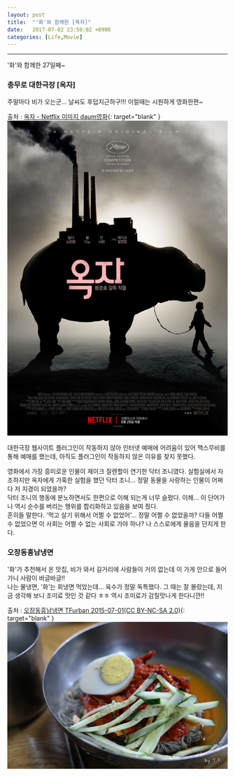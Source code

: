 ```yaml
---
layout: post
title:  "'화'와 함께한 [옥자]"
date:   2017-07-02 23:50:02 +0900
categories: [Life,Movie]
---
```


---

 '화'와 함께한 27일째~

### 충무로 대한극장 [옥자]

주말마다 비가 오는군... 날씨도 후덥지근하구!!! 이럴때는 시원하게 영화한편~

출처 : [옥자 - Netflix 이미지 <i class="fa fa-copyright" aria-hidden="true"></i>daum영화](http://movie.daum.net/moviedb/photoviewer?id=97728#1177082){: target="blank" }
![옥자 홍보 포스터](/static/img/posts/2017/20170702_okja.jpg)

대한극장 웹사이트 플러그인이 작동하지 않아 인터넷 예매에 어려움이 있어 맥스무비를 통해 예매를 했는데, 아직도 플러그인이 작동하지 않은 이유를 찾지 못했다.

영화에서 가장 흥미로운 인물이 제이크 질렌할이 연기한 닥터 조니였다. 실험실에서 자조하지만 옥자에게 가혹한 실험을 했던 닥터 조니... 정말 동물을 사랑하는 인물이 어쩌다 저 지경이 되었을까?  
닥터 조니의 행동에 분노하면서도 한편으로 이해 되는게 너무 슬펐다. 이해... 이 단어가 나 역시 순수를 버리는 행위를 합리화하고 있음을 보여 줬다.  
흔히들 말한다. '먹고 살기 위해서 어쩔 수 없었어'... 정말 어쩔 수 없었을까? 다들 어쩔 수 없었으면 이 사회는 어쩔 수 없는 사회로 가야 하나? 나 스스로에게 물음을 던지게 한다.

### 오장동흥남냉면

'화'가 추천해서 온 맛집, 비가 와서 길거리에 사람들이 거의 없는데 이 가게 안으로 들어가니 사람이 바글바글!!  
나는 물냉면, '화'는 회냉면 먹었는데... 육수가 정말 독특했다. 그 때는 잘 몰랐는데, 지금 생각해 보니 조미료 맛인 것 같다 ㅎㅎ 역시 조미료가 감칠맛나게 한다니깐!!

출처 : [오장동흥남냉면 <i class="fa fa-creative-commons" aria-hidden="true"></i>TFurban 2015-07-01(CC BY-NC-SA 2.0)](https://www.flickr.com/photos/tfurban/19357767906/in/photostream/){: target="blank" }
![오장동흥남냉면](/static/img/posts/2017/20170702_coldnoodle.jpg)
